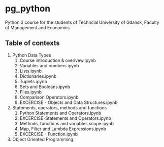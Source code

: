 # pg_python
Python 3 course for the students of Techncial University of Gdansk, Faculty of Management and Economics

## Table of contexts
1. Python Data Types
    1. Course introduction & overivew.ipynb
    1. Variables and numbers.ipynb
    1. Lists.ipynb
    1. Dictionaries.ipynb
    1. Tuplets.ipynb
    1. Sets and Booleans.ipynb
    1. Files.ipynb
    1. Comparison Operators.ipynb
    1. EXCERCISE - Objects and Data Structures.ipynb
1. Statements, operators, methods and functions
    1. Python Statements and Operators.ipynb
    1. EXCERCISE-Statements and Operators.ipynb
    1. Methods, functions and variables scope.ipynb
    1. Map, Filter and Lambda Expressions.ipynb
    1. EXCERCISE - Function.ipynb
1. Object Oriented Programming
